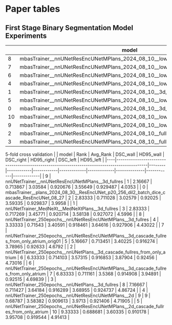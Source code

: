 # Paper tables
## First Stage Binary Segmentation Model Experiments

|    | model                                                                        |   Rank |   Avg_Rank |   DSC_atrium |   OVERLAP_atrium |   HD95_atrium |
|----|------------------------------------------------------------------------------|--------|------------|--------------|------------------|---------------|
|  8 | mbasTrainer__nnUNetResEncUNetMPlans_2024_08_10__lowres1.25_M_16_256_nblocks3 |      1 |          1 |     0.933403 |         0.940038 |       3.48028 |
|  7 | mbasTrainer__nnUNetResEncUNetMPlans_2024_08_10__lowres1.25_M_16_256          |      2 |          2 |     0.932349 |         0.939705 |       3.58482 |
|  6 | mbasTrainer__nnUNetResEncUNetMPlans_2024_08_10__lowres1.0_M_40_256_nblocks3  |      3 |          3 |     0.933596 |         0.935365 |       3.32731 |
|  4 | mbasTrainer__nnUNetResEncUNetMPlans_2024_08_10__lowres1.0_M_16_256           |      4 |          4 |     0.933949 |         0.934746 |       3.41017 |
|  1 | mbasTrainer__nnUNetResEncUNetMPlans_2024_08_10__3d_lowres                    |      5 |          5 |     0.934025 |         0.934561 |       3.39874 |
|  5 | mbasTrainer__nnUNetResEncUNetMPlans_2024_08_10__lowres1.0_M_16_256_nblocks3  |      6 |          6 |     0.933803 |         0.934545 |       3.4339  |
|  0 | mbasTrainer__nnUNetResEncUNetMPlans_2024_08_10__3d_fullres                   |      7 |          7 |     0.932549 |         0.930944 |       3.51358 |
| 10 | mbasTrainer__nnUNetResEncUNetMPlans_2024_08_10__lowres1.5_M_16_256_nblocks3  |      8 |          8 |     0.931221 |         0.929839 |       3.54931 |
|  9 | mbasTrainer__nnUNetResEncUNetMPlans_2024_08_10__lowres1.5_M_16_256           |      9 |          9 |     0.930668 |         0.928931 |       3.63163 |
|  2 | mbasTrainer__nnUNetResEncUNetMPlans_2024_08_10__fullres_M_32_256             |     10 |         10 |     0.472544 |         0.475942 |     137.721   |
|  3 | mbasTrainer__nnUNetResEncUNetMPlans_2024_08_10__fullres_M_32_256_nblocks3    |     11 |         11 |     0.473494 |         0.475621 |     119.312   |





5-fold cross validation
|    | model                                                                                       |   Rank |   Avg_Rank |   DSC_wall |   HD95_wall |   DSC_right |   HD95_right |   DSC_left |   HD95_left |
|----|---------------------------------------------------------------------------------------------|--------|------------|------------|-------------|-------------|--------------|------------|-------------|
|  9 | nnUNetTrainer__nnUNetResEncUNetMPlans__3d_fullres                                           |      1 |    2.16667 |   0.713867 |     3.03584 |    0.920676 |      3.55649 |   0.929487 |     4.0353  |
|  0 | mbasTrainer__plans_2024_08_30__ResEncUNet_p20_256_dil2_batch_dice_cascade_ResEncUNet_08_27  |      2 |    2.83333 |   0.711028 |     3.02579 |    0.92025  |      3.59335 |   0.929837 |     3.9958  |
|  1 | nnUNetTrainer_MedNeXt__MedNeXtPlans__3d_fullres                                             |      3 |    2.83333 |   0.717269 |     3.45771 |    0.920714 |      3.58138 |   0.927072 |     4.5996  |
|  8 | nnUNetTrainer_250epochs__nnUNetResEncUNetMPlans__3d_fullres                                 |      4 |    3.33333 |   0.71543  |     3.40591 |    0.918461 |      3.64616 |   0.927906 |     4.43022 |
|  7 | nnUNetTrainer_250epochs__nnUNetResEncUNetMPlans__3d_cascade_fullres_from_only_atrium_orig01 |      5 |    5.16667 |   0.713451 |     3.40225 |    0.916274 |      3.78965 |   0.92633  |     4.6792  |
|  2 | nnUNetTrainer_250epochs__nnUNetPlans__3d_cascade_fullres_from_only_atrium                   |      6 |    6.33333 |   0.714103 |     3.57315 |    0.916853 |      3.87904 |   0.92456  |     4.73016 |
|  6 | nnUNetTrainer_250epochs__nnUNetResEncUNetMPlans__3d_cascade_fullres_from_only_atrium        |      7 |    6.83333 |   0.711161 |     3.5368  |    0.914908 |      3.94891 |   0.92515  |     4.69839 |
|  3 | nnUNetTrainer_250epochs__nnUNetPlans__3d_fullres                                            |      8 |    7.16667 |   0.711427 |     3.64184 |    0.916289 |      3.68955 |   0.924737 |     4.86724 |
|  4 | nnUNetTrainer_250epochs__nnUNetResEncUNetMPlans__2d                                         |      9 |    9       |   0.68787  |     3.58382 |    0.909613 |      3.9713  |   0.921406 |     4.71905 |
|  5 | nnUNetTrainer_250epochs__nnUNetResEncUNetMPlans__2d_cascade_fullres_from_only_atrium        |     10 |    9.33333 |   0.688681 |     3.60335 |    0.910178 |      3.95708 |   0.919544 |     4.91413 |

